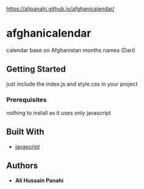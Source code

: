 https://alipanahi.github.io/afghanicalendar/

# afghanicalendar

calendar base on Afghanistan months names (Dari)

## Getting Started
just include the index.js and style.css in your project

### Prerequisites

nothing to install as it uses only javascript

## Built With

* [javascript](https://www.javascript.com/)

## Authors

* **Ali Hussain Panahi**
